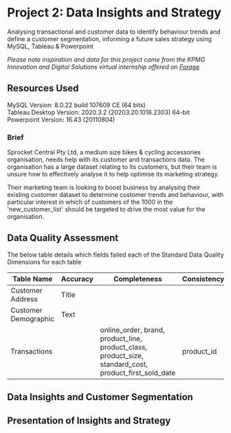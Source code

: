 # Project 2: Data Insights and Strategy

Analysing transactional and customer data to identify behaviour trends and define a customer segmentation, informing a future sales strategy using MySQL, Tableau & Powerpoint

*Please note inspiration and data for this project came from the KPMG Innovation and Digital Solutions virtual internship offered on [Forage](https://www.theforage.com)*



## Resources Used
MySQL Version: 8.0.22 build 107609 CE (64 bits)  
Tableau Desktop Version: 2020.3.2 (20203.20.1018.2303) 64-bit  
Powerpoint Version: 16.43 (20110804)


### Brief

Sprocket Central Pty Ltd, a medium size bikes & cycling accessories organisation, needs help with its customer and transactions data. The organisation has a large dataset relating to its customers, but their team is unsure how to effectively analyse it to help optimise its marketing strategy.

Their marketing team is looking to boost business by analysing their existing customer dataset to determine customer trends and behaviour, with particular interest in which of customers of the 1000 in the 'new_customer_list' should be targeted to drive the most value for the organisation.

## Data Quality Assessment

The below table details which fields failed each of the Standard Data Quality Dimensions for each table

| Table Name      | Accuracy      |  Completeness  | Consistency | Currency  | Relevancy | Validity  | Uniqueness  |
| ----------- | -----------        | ----------    |  ---------- | --------- | --------- | --------- | ----------- |
| Customer Address  | Title       |                |              |           |          |           |             |
| Customer Demographic  | Text     |               |              |           |          |           |             |
| Transactions  |  | online_order, brand, product_line, product_class, product_size, standard_cost, product_first_sold_date | product_id |           | order_status, profit (missing), customer_id |  list_price, product_first_sold_date |             |

## Data Insights and Customer Segmentation

## Presentation of Insights and Strategy
